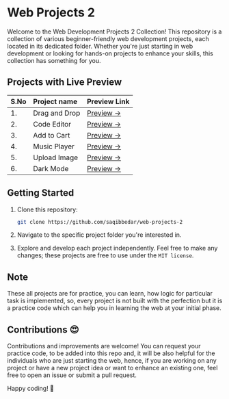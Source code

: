 # Web Projects 2

Welcome to the Web Development Projects 2 Collection! This repository is a collection of various beginner-friendly web development projects, each located in its dedicated folder. Whether you're just starting in web development or looking for hands-on projects to enhance your skills, this collection has something for you.

## Projects with Live Preview

| S.No | Project name | Preview Link |
|:-- | :-- | :-- |
| 1. | Drag and Drop | [Preview →](https://saqibbedar.github.io/web-projects-2/drag-and-drop/index.html) |
| 2. | Code Editor | [Preview →](https://saqibbedar.github.io/web-projects-2/code-editor/index.html) |
| 3. | Add to Cart  | [Preview →](https://saqibbedar.github.io/web-projects-2/Add-to-cart/index.html) |
| 4. | Music Player | [Preview →](https://saqibbedar.github.io/web-projects-2/music-player/index.html) |
| 5. | Upload Image | [Preview →](https://saqibbedar.github.io/web-projects-2/upload-img/index.html) |
| 6. | Dark Mode | [Preview →](https://saqibbedar.github.io/web-projects-2/DarkMode/index.html) |

## Getting Started

1. Clone this repository:

    ```bash
    git clone https://github.com/saqibbedar/web-projects-2
    ```

2. Navigate to the specific project folder you're interested in.

3. Explore and develop each project independently. Feel free to make any changes; these projects are free to use under the `MIT license`.

## Note

These all projects are for practice, you can learn, how logic for particular task is implemented, so, every project is not built with the perfection but it is a practice code which can help you in learning the web at your initial phase.

## Contributions 😍

Contributions and improvements are welcome! You can request your practice code, to be added into this repo and, it will be also helpful for the individuals who are just starting the web, hence, if you are working on any project or have a new project idea or want to enhance an existing one, feel free to open an issue or submit a pull request.

Happy coding! 🚀

